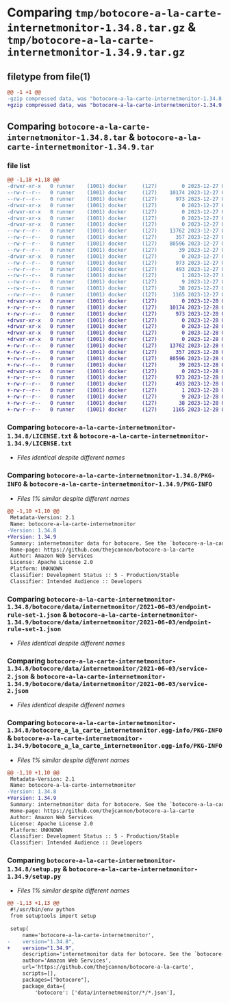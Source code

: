 # Comparing `tmp/botocore-a-la-carte-internetmonitor-1.34.8.tar.gz` & `tmp/botocore-a-la-carte-internetmonitor-1.34.9.tar.gz`

## filetype from file(1)

```diff
@@ -1 +1 @@
-gzip compressed data, was "botocore-a-la-carte-internetmonitor-1.34.8.tar", last modified: Wed Dec 27 01:06:46 2023, max compression
+gzip compressed data, was "botocore-a-la-carte-internetmonitor-1.34.9.tar", last modified: Thu Dec 28 01:06:47 2023, max compression
```

## Comparing `botocore-a-la-carte-internetmonitor-1.34.8.tar` & `botocore-a-la-carte-internetmonitor-1.34.9.tar`

### file list

```diff
@@ -1,18 +1,18 @@
-drwxr-xr-x   0 runner    (1001) docker     (127)        0 2023-12-27 01:06:46.327319 botocore-a-la-carte-internetmonitor-1.34.8/
--rw-r--r--   0 runner    (1001) docker     (127)    10174 2023-12-27 01:06:46.000000 botocore-a-la-carte-internetmonitor-1.34.8/LICENSE.txt
--rw-r--r--   0 runner    (1001) docker     (127)      973 2023-12-27 01:06:46.327319 botocore-a-la-carte-internetmonitor-1.34.8/PKG-INFO
-drwxr-xr-x   0 runner    (1001) docker     (127)        0 2023-12-27 01:06:46.327319 botocore-a-la-carte-internetmonitor-1.34.8/botocore/
-drwxr-xr-x   0 runner    (1001) docker     (127)        0 2023-12-27 01:06:46.327319 botocore-a-la-carte-internetmonitor-1.34.8/botocore/data/
-drwxr-xr-x   0 runner    (1001) docker     (127)        0 2023-12-27 01:06:46.327319 botocore-a-la-carte-internetmonitor-1.34.8/botocore/data/internetmonitor/
-drwxr-xr-x   0 runner    (1001) docker     (127)        0 2023-12-27 01:06:46.327319 botocore-a-la-carte-internetmonitor-1.34.8/botocore/data/internetmonitor/2021-06-03/
--rw-r--r--   0 runner    (1001) docker     (127)    13762 2023-12-27 01:06:29.000000 botocore-a-la-carte-internetmonitor-1.34.8/botocore/data/internetmonitor/2021-06-03/endpoint-rule-set-1.json
--rw-r--r--   0 runner    (1001) docker     (127)      357 2023-12-27 01:06:29.000000 botocore-a-la-carte-internetmonitor-1.34.8/botocore/data/internetmonitor/2021-06-03/paginators-1.json
--rw-r--r--   0 runner    (1001) docker     (127)    80596 2023-12-27 01:06:29.000000 botocore-a-la-carte-internetmonitor-1.34.8/botocore/data/internetmonitor/2021-06-03/service-2.json
--rw-r--r--   0 runner    (1001) docker     (127)       39 2023-12-27 01:06:29.000000 botocore-a-la-carte-internetmonitor-1.34.8/botocore/data/internetmonitor/2021-06-03/waiters-2.json
-drwxr-xr-x   0 runner    (1001) docker     (127)        0 2023-12-27 01:06:46.327319 botocore-a-la-carte-internetmonitor-1.34.8/botocore_a_la_carte_internetmonitor.egg-info/
--rw-r--r--   0 runner    (1001) docker     (127)      973 2023-12-27 01:06:46.000000 botocore-a-la-carte-internetmonitor-1.34.8/botocore_a_la_carte_internetmonitor.egg-info/PKG-INFO
--rw-r--r--   0 runner    (1001) docker     (127)      493 2023-12-27 01:06:46.000000 botocore-a-la-carte-internetmonitor-1.34.8/botocore_a_la_carte_internetmonitor.egg-info/SOURCES.txt
--rw-r--r--   0 runner    (1001) docker     (127)        1 2023-12-27 01:06:46.000000 botocore-a-la-carte-internetmonitor-1.34.8/botocore_a_la_carte_internetmonitor.egg-info/dependency_links.txt
--rw-r--r--   0 runner    (1001) docker     (127)        9 2023-12-27 01:06:46.000000 botocore-a-la-carte-internetmonitor-1.34.8/botocore_a_la_carte_internetmonitor.egg-info/top_level.txt
--rw-r--r--   0 runner    (1001) docker     (127)       38 2023-12-27 01:06:46.327319 botocore-a-la-carte-internetmonitor-1.34.8/setup.cfg
--rw-r--r--   0 runner    (1001) docker     (127)     1165 2023-12-27 01:06:46.000000 botocore-a-la-carte-internetmonitor-1.34.8/setup.py
+drwxr-xr-x   0 runner    (1001) docker     (127)        0 2023-12-28 01:06:47.890327 botocore-a-la-carte-internetmonitor-1.34.9/
+-rw-r--r--   0 runner    (1001) docker     (127)    10174 2023-12-28 01:06:47.000000 botocore-a-la-carte-internetmonitor-1.34.9/LICENSE.txt
+-rw-r--r--   0 runner    (1001) docker     (127)      973 2023-12-28 01:06:47.890327 botocore-a-la-carte-internetmonitor-1.34.9/PKG-INFO
+drwxr-xr-x   0 runner    (1001) docker     (127)        0 2023-12-28 01:06:47.890327 botocore-a-la-carte-internetmonitor-1.34.9/botocore/
+drwxr-xr-x   0 runner    (1001) docker     (127)        0 2023-12-28 01:06:47.890327 botocore-a-la-carte-internetmonitor-1.34.9/botocore/data/
+drwxr-xr-x   0 runner    (1001) docker     (127)        0 2023-12-28 01:06:47.890327 botocore-a-la-carte-internetmonitor-1.34.9/botocore/data/internetmonitor/
+drwxr-xr-x   0 runner    (1001) docker     (127)        0 2023-12-28 01:06:47.890327 botocore-a-la-carte-internetmonitor-1.34.9/botocore/data/internetmonitor/2021-06-03/
+-rw-r--r--   0 runner    (1001) docker     (127)    13762 2023-12-28 01:06:26.000000 botocore-a-la-carte-internetmonitor-1.34.9/botocore/data/internetmonitor/2021-06-03/endpoint-rule-set-1.json
+-rw-r--r--   0 runner    (1001) docker     (127)      357 2023-12-28 01:06:26.000000 botocore-a-la-carte-internetmonitor-1.34.9/botocore/data/internetmonitor/2021-06-03/paginators-1.json
+-rw-r--r--   0 runner    (1001) docker     (127)    80596 2023-12-28 01:06:26.000000 botocore-a-la-carte-internetmonitor-1.34.9/botocore/data/internetmonitor/2021-06-03/service-2.json
+-rw-r--r--   0 runner    (1001) docker     (127)       39 2023-12-28 01:06:26.000000 botocore-a-la-carte-internetmonitor-1.34.9/botocore/data/internetmonitor/2021-06-03/waiters-2.json
+drwxr-xr-x   0 runner    (1001) docker     (127)        0 2023-12-28 01:06:47.890327 botocore-a-la-carte-internetmonitor-1.34.9/botocore_a_la_carte_internetmonitor.egg-info/
+-rw-r--r--   0 runner    (1001) docker     (127)      973 2023-12-28 01:06:47.000000 botocore-a-la-carte-internetmonitor-1.34.9/botocore_a_la_carte_internetmonitor.egg-info/PKG-INFO
+-rw-r--r--   0 runner    (1001) docker     (127)      493 2023-12-28 01:06:47.000000 botocore-a-la-carte-internetmonitor-1.34.9/botocore_a_la_carte_internetmonitor.egg-info/SOURCES.txt
+-rw-r--r--   0 runner    (1001) docker     (127)        1 2023-12-28 01:06:47.000000 botocore-a-la-carte-internetmonitor-1.34.9/botocore_a_la_carte_internetmonitor.egg-info/dependency_links.txt
+-rw-r--r--   0 runner    (1001) docker     (127)        9 2023-12-28 01:06:47.000000 botocore-a-la-carte-internetmonitor-1.34.9/botocore_a_la_carte_internetmonitor.egg-info/top_level.txt
+-rw-r--r--   0 runner    (1001) docker     (127)       38 2023-12-28 01:06:47.890327 botocore-a-la-carte-internetmonitor-1.34.9/setup.cfg
+-rw-r--r--   0 runner    (1001) docker     (127)     1165 2023-12-28 01:06:47.000000 botocore-a-la-carte-internetmonitor-1.34.9/setup.py
```

### Comparing `botocore-a-la-carte-internetmonitor-1.34.8/LICENSE.txt` & `botocore-a-la-carte-internetmonitor-1.34.9/LICENSE.txt`

 * *Files identical despite different names*

### Comparing `botocore-a-la-carte-internetmonitor-1.34.8/PKG-INFO` & `botocore-a-la-carte-internetmonitor-1.34.9/PKG-INFO`

 * *Files 1% similar despite different names*

```diff
@@ -1,10 +1,10 @@
 Metadata-Version: 2.1
 Name: botocore-a-la-carte-internetmonitor
-Version: 1.34.8
+Version: 1.34.9
 Summary: internetmonitor data for botocore. See the `botocore-a-la-carte` package for more info.
 Home-page: https://github.com/thejcannon/botocore-a-la-carte
 Author: Amazon Web Services
 License: Apache License 2.0
 Platform: UNKNOWN
 Classifier: Development Status :: 5 - Production/Stable
 Classifier: Intended Audience :: Developers
```

### Comparing `botocore-a-la-carte-internetmonitor-1.34.8/botocore/data/internetmonitor/2021-06-03/endpoint-rule-set-1.json` & `botocore-a-la-carte-internetmonitor-1.34.9/botocore/data/internetmonitor/2021-06-03/endpoint-rule-set-1.json`

 * *Files identical despite different names*

### Comparing `botocore-a-la-carte-internetmonitor-1.34.8/botocore/data/internetmonitor/2021-06-03/service-2.json` & `botocore-a-la-carte-internetmonitor-1.34.9/botocore/data/internetmonitor/2021-06-03/service-2.json`

 * *Files identical despite different names*

### Comparing `botocore-a-la-carte-internetmonitor-1.34.8/botocore_a_la_carte_internetmonitor.egg-info/PKG-INFO` & `botocore-a-la-carte-internetmonitor-1.34.9/botocore_a_la_carte_internetmonitor.egg-info/PKG-INFO`

 * *Files 1% similar despite different names*

```diff
@@ -1,10 +1,10 @@
 Metadata-Version: 2.1
 Name: botocore-a-la-carte-internetmonitor
-Version: 1.34.8
+Version: 1.34.9
 Summary: internetmonitor data for botocore. See the `botocore-a-la-carte` package for more info.
 Home-page: https://github.com/thejcannon/botocore-a-la-carte
 Author: Amazon Web Services
 License: Apache License 2.0
 Platform: UNKNOWN
 Classifier: Development Status :: 5 - Production/Stable
 Classifier: Intended Audience :: Developers
```

### Comparing `botocore-a-la-carte-internetmonitor-1.34.8/setup.py` & `botocore-a-la-carte-internetmonitor-1.34.9/setup.py`

 * *Files 1% similar despite different names*

```diff
@@ -1,13 +1,13 @@
 #!/usr/bin/env python
 from setuptools import setup
 
 setup(
     name='botocore-a-la-carte-internetmonitor',
-    version="1.34.8",
+    version="1.34.9",
     description='internetmonitor data for botocore. See the `botocore-a-la-carte` package for more info.',
     author='Amazon Web Services',
     url='https://github.com/thejcannon/botocore-a-la-carte',
     scripts=[],
     packages=["botocore"],
     package_data={
         'botocore': ['data/internetmonitor/*/*.json'],
```

